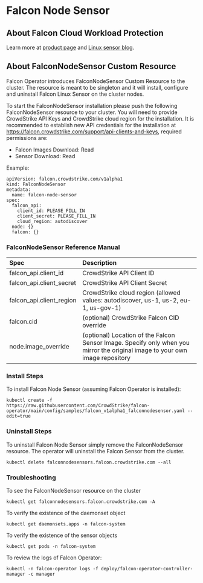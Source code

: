 # Falcon Node Sensor

## About Falcon Cloud Workload Protection

Learn more at [product page](https://www.crowdstrike.co.uk/cloud-security-products/falcon-cloud-workload-protection/) and [Linux sensor blog](https://www.crowdstrike.com/blog/tech-center/linux-protection/).

## About FalconNodeSensor Custom Resource
Falcon Operator introduces FalconNodeSensor Custom Resource to the cluster. The resource is meant to be singleton and it will install, configure and uninstall Falcon Linux Sensor on the cluster nodes.

To start the FalconNodeSensor installation please push the following FalconNodeSensor resource to your cluster. You will need to provide CrowdStrike API Keys and CrowdStrike cloud region for the installation. It is recommended to establish new API credentials for the installation at https://falcon.crowdstrike.com/support/api-clients-and-keys, required permissions are:
 * Falcon Images Download: Read
 * Sensor Download: Read

Example:
```
apiVersion: falcon.crowdstrike.com/v1alpha1
kind: FalconNodeSensor
metadata:
  name: falcon-node-sensor
spec:
  falcon_api:
    client_id: PLEASE_FILL_IN
    client_secret: PLEASE_FILL_IN
    cloud_region: autodiscover
  node: {}
  falcon: {}
```

### FalconNodeSensor Reference Manual

| Spec                                | Description                                                                                                                               |
| :---------------------------------- | :---------------------------------------------------------------------------------------------------------------------------------------- |
| falcon_api.client_id                | CrowdStrike API Client ID                                                                                                                 |
| falcon_api.client_secret            | CrowdStrike API Client Secret                                                                                                             |
| falcon_api.client_region            | CrowdStrike cloud region (allowed values: autodiscover, us-1, us-2, eu-1, us-gov-1)                                                       |
| falcon.cid                          | (optional) CrowdStrike Falcon CID override                                                                                                |
| node.image_override                 | (optional) Location of the Falcon Sensor Image. Specify only when you mirror the original image to your own image repository              |

### Install Steps
To install Falcon Node Sensor (assuming Falcon Operator is installed):
```
kubectl create -f https://raw.githubusercontent.com/CrowdStrike/falcon-operator/main/config/samples/falcon_v1alpha1_falconnodesensor.yaml --edit=true
```

### Uninstall Steps
To uninstall Falcon Node Sensor simply remove the FalconNodeSensor resource. The operator will uninstall the Falcon Sensor from the cluster.

```
kubectl delete falconnodesensors.falcon.crowdstrike.com --all
```

### Troubleshooting

To see the FalconNodeSensor resource on the cluster
```
kubectl get falconnodesensors.falcon.crowdstrike.com -A
```

To verify the existence of the daemonset object
```
kubectl get daemonsets.apps -n falcon-system
```

To verify the existence of the sensor objects
```
kubectl get pods -n falcon-system
```

To review the logs of Falcon Operator:
```
kubectl -n falcon-operator logs -f deploy/falcon-operator-controller-manager -c manager
```
